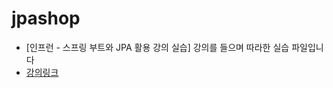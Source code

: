 # jpashop
* [인프런 - 스프링 부트와 JPA 활용 강의 실습] 강의를 들으며 따라한 실습 파일입니다
* [강의링크][link]

[link]: https://www.inflearn.com/course/%EC%8A%A4%ED%94%84%EB%A7%81%EB%B6%80%ED%8A%B8-JPA-%ED%99%9C%EC%9A%A9-1/dashboard


